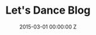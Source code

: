 ---
title: Let's Dance Blog
date: 2015-03-01 00:00:00 Z
categories:
- featured
leader: Modern blog with a nice big header.
description: Designed to complement the main Let's Dance site but focus on the clear
  presentation of content.
skills:
- Jekyll + GitHub pages
image: letsdance-blog
link: http://blog.letsdance.agency
---